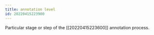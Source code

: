 ```yaml
---
title: annotation level
id: 20220415223900
---
```


Particular stage or step of the [[20220415223600]] annotation process.
